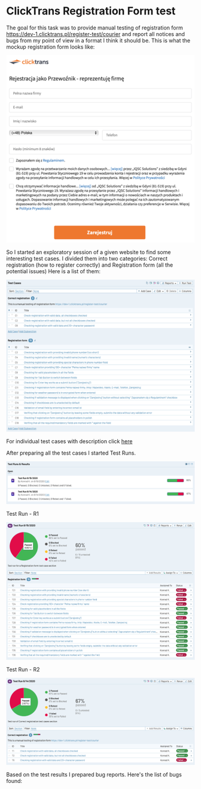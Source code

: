 # ClickTrans Registration Form test

The goal for this task was to provide manual testing of registration form https://dev-1.clicktrans.pl/register-test/courier and report all notices and bugs from my point of view in a format I think it should be.
This is what the mockup registration form looks like:

![](https://github.com/kkowalRepository/kkowal_portfolio/blob/master/Manual%20Testing/ClickTrans%20mockup%20registration%20form%20test/png/regForm.png)

So I started an exploratory session of a given website to find some interesting test cases. I divided them into two categories: Correct registration (how to register correctly) and Registration form (all the potential issues) Here is a list of them:

![](https://github.com/kkowalRepository/kkowal_portfolio/blob/master/Manual%20Testing/ClickTrans%20mockup%20registration%20form%20test/png/TClist.png)

For individual test cases with description click [here](https://github.com/kkowalRepository/kkowal_portfolio/blob/master/Manual%20Testing/ClickTrans%20mockup%20registration%20form%20test/CTtestcases.md)

After preparing all the test cases I started Test Runs.

![](https://github.com/kkowalRepository/kkowal_portfolio/blob/master/Manual%20Testing/ClickTrans%20mockup%20registration%20form%20test/png/TRlist.png)

Test Run - R1

![](https://github.com/kkowalRepository/kkowal_portfolio/blob/master/Manual%20Testing/ClickTrans%20mockup%20registration%20form%20test/png/R1.png)


Test Run - R2

![](https://github.com/kkowalRepository/kkowal_portfolio/blob/master/Manual%20Testing/ClickTrans%20mockup%20registration%20form%20test/png/R2.png)

Based on the test results I prepared bug reports. Here's the list of bugs found:



